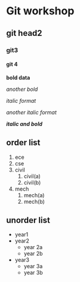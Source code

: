 # Git workshop
## git head2
### git3
#### git 4

**bold data**

_another bold_

*italic format*

_another italic format_

_**italic and bold**_

## order list
1. ece
2. cse
3. civil
      1. civil(a)
      2. civil(b)
4. mech
     1. mech(a)
     2. mech(b)
## unorder list
-  year1
-  year2
      * year 2a
      * year 2b
-  year3
      * year 3a
      * year 3b
